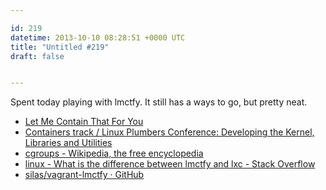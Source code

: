 ```yaml
---

id: 219
datetime: 2013-10-10 08:28:51 +0000 UTC
title: "Untitled #219"
draft: false


---
```


Spent today playing with lmctfy. It still has a ways to go, but pretty neat. 

 
 * [Let Me Contain That For You](http://www.linuxplumbersconf.org/2013/ocw//system/presentations/1239/original/lmctfy%!((MISSING)1).pdf)
 * [Containers track / Linux Plumbers Conference: Developing the Kernel, Libraries and Utilities](http://www.linuxplumbersconf.org/2013/ocw/events/LPC2013/tracks/153)
 * [cgroups - Wikipedia, the free encyclopedia](https://en.wikipedia.org/wiki/Cgroups)
 * [linux - What is the difference between lmctfy and lxc - Stack Overflow](http://stackoverflow.com/questions/19196495/what-is-the-difference-between-lmctfy-and-lxc)
 * [silas/vagrant-lmctfy · GitHub](https://github.com/silas/vagrant-lmctfy)


